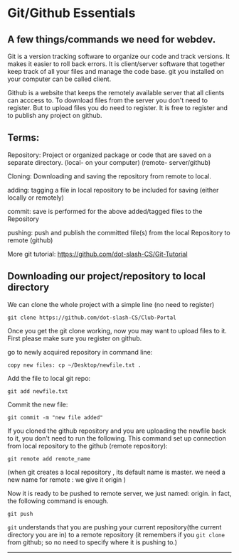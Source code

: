 # Git/Github Essentials

## A few things/commands we need for webdev.

Git is a version tracking software to organize our code and track versions. It makes it
easier to roll back errors. It is client/server software that together keep track of all your files
and manage the code base. git you installed on your computer can be called client.

Github is a website that keeps the remotely available server that all clients can acccess to. To download files from the server you don't need to register. But to upload files you do need to register.
It is free to register and to publish any project on github.

## Terms:
Repository: Project or organized package or code that are saved on a separate directory. (local- on your computer) (remote- server/github)

Cloning: Downloading and saving the repository from remote to local.

adding: tagging a file in local repository to be included for saving (either locally or remotely)

commit: save is performed for the above added/tagged files to the Repository

pushing: push and publish the committed file(s) from the local Repository to remote (github)

More git tutorial:
https://github.com/dot-slash-CS/Git-Tutorial


## Downloading our project/repository to local directory

We can clone the whole project with a simple line (no need to register)

`git clone https://github.com/dot-slash-CS/Club-Portal`

Once you get the git clone working, now you may want to upload files to it.
First please make sure you register on github.

go to newly acquired repository in command line:
```cd Club-Portal
copy new files: cp ~/Desktop/newfile.txt .
```
Add the file to local git repo:

`git add newfile.txt`

Commit the new file:

`git commit -m "new file added"`

If you cloned the github repository and you are uploading the newfile back to it, you don't need to run the following. This command set up connection from local repository to the github (remote repository):

`git remote add remote_name`

(when git creates a local repository <directory>, its default name is master. we need a new name for remote : we give it origin )

Now it is ready to be pushed to remote server, we just named: origin. in fact, the following command is enough.

`git push`

`git` understands that you are pushing your current repository(the current directory you are in) to a remote repository (it remembers if you `git clone` from github; so no need to specify where it is pushing to.)

---------
